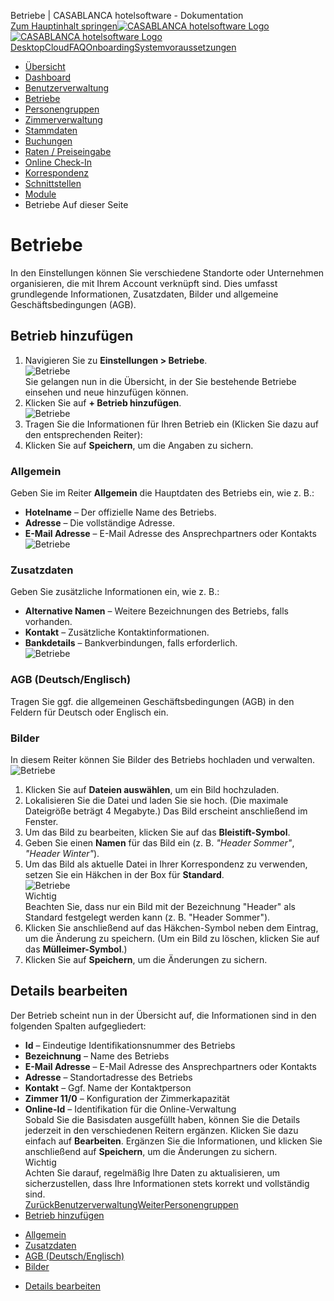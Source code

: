 Betriebe | CASABLANCA hotelsoftware - Dokumentation  
[Zum Hauptinhalt springen](https://docs.casablanca.at/cloud/company/#__docusaurus_skipToContent_fallback)[![CASABLANCA hotelsoftware Logo](https://docs.casablanca.at/img/logo.png) ![CASABLANCA hotelsoftware Logo](https://docs.casablanca.at/img/Casablanca_LOGO_2022_neg.png)](https://docs.casablanca.at/) [Desktop](https://docs.casablanca.at/desktop/desktop/)[Cloud](https://docs.casablanca.at/cloud/cloud_systems/)[FAQ](https://docs.casablanca.at/faq)[Onboarding](https://docs.casablanca.at/onboarding/fiscalization)[Systemvoraussetzungen](https://docs.casablanca.at/system_requirements)  
* [Übersicht](https://docs.casablanca.at/cloud/cloud_systems/)
* [Dashboard](https://docs.casablanca.at/cloud/dashboard/)
* [Benutzerverwaltung](https://docs.casablanca.at/cloud/user_management/)
* [Betriebe](https://docs.casablanca.at/cloud/company/)
* [Personengruppen](https://docs.casablanca.at/cloud/person_groups/)
* [Zimmerverwaltung](https://docs.casablanca.at/cloud/rooms/)
* [Stammdaten](https://docs.casablanca.at/cloud/main_data/)
* [Buchungen](https://docs.casablanca.at/cloud/bookings/)
* [Raten / Preiseingabe](https://docs.casablanca.at/cloud/raten/)
* [Online Check-In](https://docs.casablanca.at/cloud/online_checkin/)
* [Korrespondenz](https://docs.casablanca.at/cloud/online_corr/)
* [Schnittstellen](https://docs.casablanca.at/cloud/interfaces/)
* [Module](https://docs.casablanca.at/cloud/module/)  
* Betriebe
Auf dieser Seite

# Betriebe  
In den Einstellungen können Sie verschiedene Standorte oder Unternehmen organisieren, die mit Ihrem Account verknüpft sind. Dies umfasst grundlegende Informationen, Zusatzdaten, Bilder und allgemeine Geschäftsbedingungen (AGB).

## Betrieb hinzufügen[](https://docs.casablanca.at/cloud/company/#betrieb-hinzufügen "Direkter Link zu Betrieb hinzufügen")  
1. Navigieren Sie zu **Einstellungen > Betriebe**.  
![Betriebe](https://docs.casablanca.at/assets/images/betriebe-bf7ee40851b84a656c4d54bc5f2eea04.png "Einstellungen - Betriebe")  
Sie gelangen nun in die Übersicht, in der Sie bestehende Betriebe einsehen und neue hinzufügen können.  
2. Klicken Sie auf **+ Betrieb hinzufügen**.  
![Betriebe](https://docs.casablanca.at/assets/images/betrieb_neu-265611563a656ce6ab03f4ab0c534f05.png "Betrieb hinzufügen")  
3. Tragen Sie die Informationen für Ihren Betrieb ein (Klicken Sie dazu auf den entsprechenden Reiter):
4. Klicken Sie auf **Speichern**, um die Angaben zu sichern.

### Allgemein[](https://docs.casablanca.at/cloud/company/#allgemein "Direkter Link zu Allgemein")  
Geben Sie im Reiter **Allgemein** die Hauptdaten des Betriebs ein, wie z. B.:  
* **Hotelname** – Der offizielle Name des Betriebs.
* **Adresse** – Die vollständige Adresse.
* **E-Mail Adresse** – E-Mail Adresse des Ansprechpartners oder Kontakts  
![Betriebe](https://docs.casablanca.at/assets/images/betriebe_allgemein-92be39a800ef9cb7141398badb44f361.png "Betrieb hinzufügen")

### Zusatzdaten[](https://docs.casablanca.at/cloud/company/#zusatzdaten "Direkter Link zu Zusatzdaten")  
Geben Sie zusätzliche Informationen ein, wie z. B.:  
* **Alternative Namen** – Weitere Bezeichnungen des Betriebs, falls vorhanden.
* **Kontakt** – Zusätzliche Kontaktinformationen.
* **Bankdetails** – Bankverbindungen, falls erforderlich.  
![Betriebe](https://docs.casablanca.at/assets/images/betriebe_zusatzdaten-a5ef9c3f12bc03303a71c0f9166b3fc7.png "Betrieb hinzufügen")

### AGB (Deutsch/Englisch)[](https://docs.casablanca.at/cloud/company/#agb-deutschenglisch "Direkter Link zu AGB (Deutsch/Englisch)")  
Tragen Sie ggf. die allgemeinen Geschäftsbedingungen (AGB) in den Feldern für Deutsch oder Englisch ein.

### Bilder[](https://docs.casablanca.at/cloud/company/#bilder "Direkter Link zu Bilder")  
In diesem Reiter können Sie Bilder des Betriebs hochladen und verwalten.  
![Betriebe](https://docs.casablanca.at/assets/images/betriebe_bilder-43f1ca134db99b850631882712dde60d.png "Betrieb hinzufügen")  
1. Klicken Sie auf **Dateien auswählen**, um ein Bild hochzuladen.
2. Lokalisieren Sie die Datei und laden Sie sie hoch. (Die maximale Dateigröße beträgt 4 Megabyte.) Das Bild erscheint anschließend im Fenster.
3. Um das Bild zu bearbeiten, klicken Sie auf das **Bleistift-Symbol**.
4. Geben Sie einen **Namen** für das Bild ein (z. B. *"Header Sommer"*, *"Header Winter"*).
5. Um das Bild als aktuelle Datei in Ihrer Korrespondenz zu verwenden, setzen Sie ein Häkchen in der Box für **Standard**.  
![Betriebe](https://docs.casablanca.at/assets/images/bild_standard-a2967dab666dc62e7eb045d159730547.png "Betrieb hinzufügen")  
Wichtig  
Beachten Sie, dass nur ein Bild mit der Bezeichnung "Header" als Standard festgelegt werden kann (z. B. "Header Sommer").  
5. Klicken Sie anschließend auf das Häkchen-Symbol neben dem Eintrag, um die Änderung zu speichern.
(Um ein Bild zu löschen, klicken Sie auf das **Mülleimer-Symbol**.)
6. Klicken Sie auf **Speichern**, um die Änderungen zu sichern.

## Details bearbeiten[](https://docs.casablanca.at/cloud/company/#details-bearbeiten "Direkter Link zu Details bearbeiten")  
Der Betrieb scheint nun in der Übersicht auf, die Informationen sind in den folgenden Spalten aufgegliedert:  
* **Id** – Eindeutige Identifikationsnummer des Betriebs
* **Bezeichnung** – Name des Betriebs
* **E-Mail Adresse** – E-Mail Adresse des Ansprechpartners oder Kontakts
* **Adresse** – Standortadresse des Betriebs
* **Kontakt** – Ggf. Name der Kontaktperson
* **Zimmer 11/0** – Konfiguration der Zimmerkapazität
* **Online-Id** – Identifikation für die Online-Verwaltung  
Sobald Sie die Basisdaten ausgefüllt haben, können Sie die Details jederzeit in den verschiedenen Reitern ergänzen. Klicken Sie dazu einfach auf **Bearbeiten**. Ergänzen Sie die Informationen, und klicken Sie anschließend auf **Speichern**, um die Änderungen zu sichern.  
Wichtig  
Achten Sie darauf, regelmäßig Ihre Daten zu aktualisieren, um sicherzustellen, dass Ihre Informationen stets korrekt und vollständig sind.  
[ZurückBenutzerverwaltung](https://docs.casablanca.at/cloud/user_management/)[WeiterPersonengruppen](https://docs.casablanca.at/cloud/person_groups/)  
* [Betrieb hinzufügen](https://docs.casablanca.at/cloud/company/#betrieb-hinzufügen)
+ [Allgemein](https://docs.casablanca.at/cloud/company/#allgemein)
+ [Zusatzdaten](https://docs.casablanca.at/cloud/company/#zusatzdaten)
+ [AGB (Deutsch/Englisch)](https://docs.casablanca.at/cloud/company/#agb-deutschenglisch)
+ [Bilder](https://docs.casablanca.at/cloud/company/#bilder)
* [Details bearbeiten](https://docs.casablanca.at/cloud/company/#details-bearbeiten)